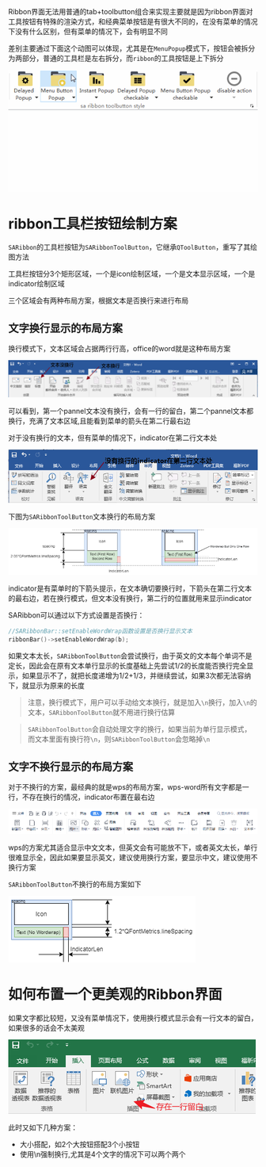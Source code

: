 Ribbon界面无法用普通的tab+toolbutton组合来实现主要就是因为ribbon界面对工具按钮有特殊的渲染方式，和经典菜单按钮是有很大不同的，在没有菜单的情况下没有什么区别，但有菜单的情况下，会有明显不同

差别主要通过下面这个动图可以体现，尤其是在`MenuPopup`模式下，按钮会被拆分为两部分，普通的工具栏是左右拆分，而`ribbon`的工具按钮是上下拆分

![ribbon工具按钮](./pic/ribbon-toolbutton.gif)

# ribbon工具栏按钮绘制方案

`SARibbon`的工具栏按钮为`SARibbonToolButton`，它继承`QToolButton`，重写了其绘图方法

工具栏按钮分3个矩形区域，一个是icon绘制区域，一个是文本显示区域，一个是indicator绘制区域

三个区域会有两种布局方案，根据文本是否换行来进行布局

## 文字换行显示的布局方案

换行模式下，文本区域会占据两行行高，office的word就是这种布局方案

![](./pic/office-word-wrodwrap.png)

可以看到，第一个pannel文本没有换行，会有一行的留白，第二个pannel文本都换行，充满了文本区域,且能看到菜单的箭头在第二行最右边

对于没有换行的文本，但有菜单的情况下，indicator在第二行文本处

![](./pic/office-word-wrodwrap2.png)

下图为`SARibbonToolButton`文本换行的布局方案

![](./pic/ribbon-toolbutton-largebutton.png)

indicator是有菜单时的下箭头提示，在文本确切要换行时，下箭头在第二行文本的最右边，若在换行模式，但文本没有换行，第二行的位置就用来显示indicator

SARibbon可以通过以下方式设置是否换行：

```cpp
//SARibbonBar::setEnableWordWrap函数设置是否换行显示文本
ribbonBar()->setEnableWordWrap(b);
```

如果文本太长，`SARibbonToolButton`会尝试换行，由于英文的文本每个单词不是定长，因此会在原有文本单行显示的长度基础上先尝试1/2的长度能否换行完全显示，如果显示不了，就把长度递增为1/2+1/3，并继续尝试，如果3次都无法容纳下，就显示为原来的长度



> 注意，换行模式下，用户可以手动给文本换行，就是加入`\n`换行，加入`\n`的文本，`SARibbonToolButton`就不用进行换行估算

> `SARibbonToolButton`会自动处理文字的换行，如果当前为单行显示模式，而文本里面有换行符`\n`，则`SARibbonToolButton`会忽略掉`\n`

## 文字不换行显示的布局方案

对于不换行的方案，最经典的就是wps的布局方案，wps-word所有文字都是一行，不存在换行的情况，indicator布置在最右边

![](./pic/wps-word-nowrodwrap.png)

wps的方案尤其适合显示中文文本，但英文会有可能放不下，或者英文太长，单行很难显示全，因此如果要显示英文，建议使用换行方案，要显示中文，建议使用不换行方案

`SARibbonToolButton`不换行的布局方案如下

![](./pic/ribbon-toolbutton-largebutton-nowordwrap.png)

# 如何布置一个更美观的Ribbon界面

如果文字都比较短，又没有菜单情况下，使用换行模式显示会有一行文本的留白，如果很多的话会不太美观

![](./pic/office-excel-oneline-spacing.png)

此时又如下几种方案：

- 大小搭配，如2个大按钮搭配3个小按钮
- 使用\n强制换行,尤其是4个文字的情况下可以两个两个


